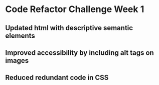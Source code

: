 # Code Refactor Challenge Week 1

## Updated html with descriptive semantic elements
## Improved accessibility by including alt tags on images
## Reduced redundant code in CSS
